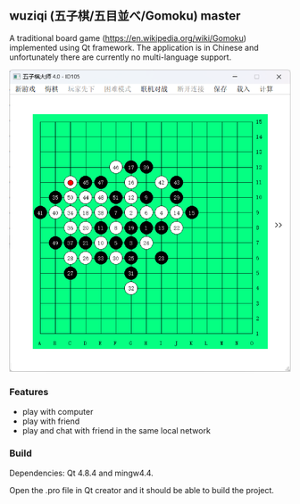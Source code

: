 ## wuziqi (五子棋/五目並べ/Gomoku) master
A traditional board game (https://en.wikipedia.org/wiki/Gomoku) implemented using Qt framework. The application is in Chinese and unfortunately there are currently no multi-language support.

<img src="img/1.png" alt="" width="600" />

### Features

- play with computer
- play with friend
- play and chat with friend in the same local network

### Build

Dependencies: Qt 4.8.4 and mingw4.4.

Open the .pro file in Qt creator and it should be able to build the project.

